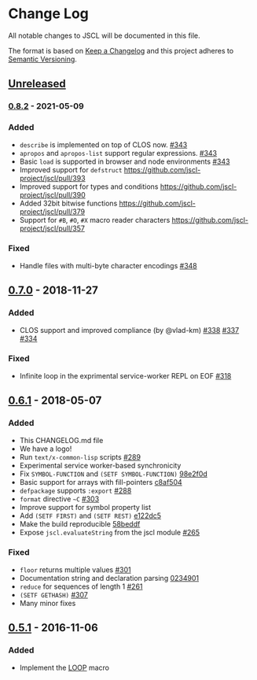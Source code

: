 # Change Log
All notable changes to JSCL will be documented in this file.

The format is based on [Keep a Changelog](http://keepachangelog.com/) 
and this project adheres to [Semantic Versioning](http://semver.org/).

## [Unreleased]

### [0.8.2] - 2021-05-09

### Added

- `describe` is implemented on top of CLOS now. [#343](https://github.com/jscl-project/jscl/pull/343)
- `apropos` and `apropos-list` support regular expressions. [#343](https://github.com/jscl-project/jscl/pull/343)
- Basic `load` is supported in browser and node environments [#343](https://github.com/jscl-project/jscl/pull/343)
- Improved support for `defstruct` https://github.com/jscl-project/jscl/pull/393
- Improved support for types and conditions https://github.com/jscl-project/jscl/pull/390
- Added 32bit bitwise functions https://github.com/jscl-project/jscl/pull/379
- Support for `#B`, `#O`, `#X` macro reader characters https://github.com/jscl-project/jscl/pull/357

### Fixed

- Handle files with multi-byte character encodings [#348](https://github.com/jscl-project/jscl/pull/348)

## [0.7.0] - 2018-11-27

### Added

- CLOS support and improved compliance (by @vlad-km)
  [#338](https://github.com/jscl-project/jscl/pull/338)
  [#337](https://github.com/jscl-project/jscl/pull/337)
  [#334](https://github.com/jscl-project/jscl/pull/334)

### Fixed
- Infinite loop in the exprimental service-worker REPL on EOF [#318](https://github.com/jscl-project/jscl/issues/318)


## [0.6.1] - 2018-05-07

### Added
- This CHANGELOG.md file
- We have a logo!
- Run `text/x-common-lisp` scripts [#289](https://github.com/jscl-project/jscl/pull/289)
- Experimental service worker-based synchronicity
- Fix `SYMBOL-FUNCTION` and `(SETF SYMBOL-FUNCTION)` [98e2f0d](https://github.com/jscl-project/jscl/commit/4f44bd131fc1bf7f32ce47578b336f6349d0bc5f)
- Basic support for arrays with fill-pointers [c8af504](https://github.com/jscl-project/jscl/commit/c8af5049194550624202b58374ed0c3c907ce2a7)
- `defpackage` supports `:export` [#288](https://github.com/jscl-project/jscl/issues/288)
- `format` directive `~C` [#303](https://github.com/jscl-project/jscl/issues/303)
- Improve support for symbol property list
- Add `(SETF FIRST)` and `(SETF REST)` [e122dc5](https://github.com/jscl-project/jscl/commit/e122dc5efc29b3ebfe3606d18976dff2777414c6)
- Make the build reproducible [58beddf](https://github.com/jscl-project/jscl/commit/58beddfae32ca5f75d6568a3ebcf23195f69fe52)
- Expose `jscl.evaluateString` from the jscl module [#265](https://github.com/jscl-project/jscl/issues/265)

### Fixed
- `floor` returns multiple values [#301](https://github.com/jscl-project/jscl/issues/301)
- Documentation string and declaration parsing [0234901](https://github.com/jscl-project/jscl/commit/0234901c953c5651616609dc49254866b503befd)
- `reduce` for sequences of length 1 [#261](https://github.com/jscl-project/jscl/issues/261)
- `(SETF GETHASH)` [#307](https://github.com/jscl-project/jscl/issues/307)
- Many minor fixes


## [0.5.1] - 2016-11-06
### Added
- Implement the [LOOP](https://github.com/jscl-project/jscl/pull/253) macro

[Unreleased]: https://github.com/jscl-project/jscl/compare/v0.8.2...HEAD
[0.8.2]: https://github.com/jscl-project/jscl/compare/v0.7.0...v0.8.2
[0.7.0]: https://github.com/jscl-project/jscl/compare/v0.6.1...v0.7.0
[0.6.1]: https://github.com/jscl-project/jscl/compare/v0.5.1...v0.6.1
[0.5.1]: https://github.com/jscl-project/jscl/compare/v0.4.0...v0.5.1
